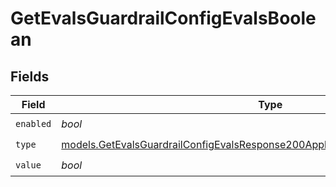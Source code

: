 # GetEvalsGuardrailConfigEvalsBoolean


## Fields

| Field                                                                                                                                                                | Type                                                                                                                                                                 | Required                                                                                                                                                             | Description                                                                                                                                                          |
| -------------------------------------------------------------------------------------------------------------------------------------------------------------------- | -------------------------------------------------------------------------------------------------------------------------------------------------------------------- | -------------------------------------------------------------------------------------------------------------------------------------------------------------------- | -------------------------------------------------------------------------------------------------------------------------------------------------------------------- |
| `enabled`                                                                                                                                                            | *bool*                                                                                                                                                               | :heavy_check_mark:                                                                                                                                                   | N/A                                                                                                                                                                  |
| `type`                                                                                                                                                               | [models.GetEvalsGuardrailConfigEvalsResponse200ApplicationJSONResponseBodyType](../models/getevalsguardrailconfigevalsresponse200applicationjsonresponsebodytype.md) | :heavy_check_mark:                                                                                                                                                   | N/A                                                                                                                                                                  |
| `value`                                                                                                                                                              | *bool*                                                                                                                                                               | :heavy_check_mark:                                                                                                                                                   | N/A                                                                                                                                                                  |
